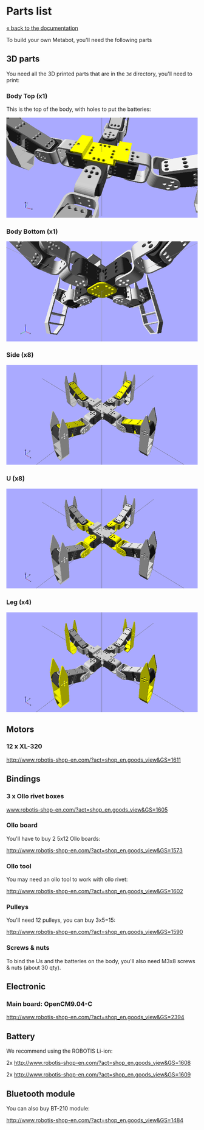# Parts list

[« back to the documentation](index.md)

To build your own Metabot, you'll need the following parts

## 3D parts

You need all the 3D printed parts that are in the `3d` directory, you'll need to print:

### Body Top (x1)

This is the top of the body, with holes to put the batteries:

![Body](../3d/imgs/body_top.png) 

### Body Bottom (x1)

![Body with fixtions](../3d/imgs/body_bottom.png) 

### Side (x8)

![Side](../3d/imgs/side.png) 

### U (x8)

![U](../3d/imgs/u.png) 

### Leg (x4)

![Leg](../3d/imgs/leg.png) 

## Motors

### 12 x XL-320

http://www.robotis-shop-en.com/?act=shop_en.goods_view&GS=1611

## Bindings

### 3 x Ollo rivet boxes

www.robotis-shop-en.com/?act=shop_en.goods_view&GS=1605

### Ollo board

You'll have to buy 2 5x12 Ollo boards:

http://www.robotis-shop-en.com/?act=shop_en.goods_view&GS=1573

### Ollo tool

You may need an ollo tool to work with ollo rivet:

http://www.robotis-shop-en.com/?act=shop_en.goods_view&GS=1602

### Pulleys

You'll need 12 pulleys, you can buy 3x5=15:

http://www.robotis-shop-en.com/?act=shop_en.goods_view&GS=1590

### Screws & nuts

To bind the Us and the batteries on the body, you'll also need M3x8 screws & nuts (about 30 qty).

## Electronic

### Main board: OpenCM9.04-C

http://www.robotis-shop-en.com/?act=shop_en.goods_view&GS=2394

## Battery

We recommend using the ROBOTIS Li-ion:

2x http://www.robotis-shop-en.com/?act=shop_en.goods_view&GS=1608

2x http://www.robotis-shop-en.com/?act=shop_en.goods_view&GS=1609

## Bluetooth module

You can also buy BT-210 module:

http://www.robotis-shop-en.com/?act=shop_en.goods_view&GS=1484
